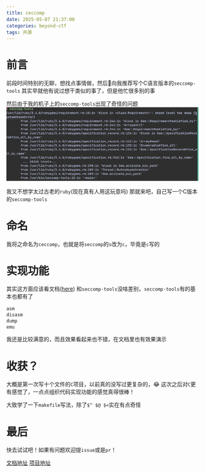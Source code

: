 ```yaml
---
title: ceccomp
date: 2025-05-07 21:37:00
categories: beyond-ctf
tags: 开源
---
```


# 前言

前段时间特别的无聊，想找点事情做，然后🚀向我推荐写个C语言版本的`seccomp-tools`
其实早就他有说过想干类似的事了，但是他忙很多别的事

然后由于我的机子上的`seccomp-tools`出现了奇怪的问题
![odd_problem](./ceccomp/odd_problem.png)

我又不想学太过古老的`ruby`(现在真有人用这玩意吗)
那就来吧，自己写一个C版本的`seccomp-tools`

# 命名

我将之命名为`ceccomp`，也就是将`seccomp`的`s`改为`c`，毕竟是`c`写的

# 实现功能

其实这方面应该看文档([here](https://dbgtf.org/ceccomp-doc/))
和`seccomp-tools`没啥差别，`seccomp-tools`有的基本也都有了
```
asm
disasm
dump
emu
```
我还是比较满意的，而且效果看起来也不错，在文档里也有效果演示

# 收获？

大概是第一次写十个文件的`C`项目，以前真的没写过更复杂的，😂
这次之后对`C`更有感觉了，一点点组织代码实现功能的感觉真得很棒！

大致学了一下`makefile`写法，除了`$^ $@ $<`实在有点奇怪

# 最后

快去试试吧！如果有问题欢迎提`issue`或是`pr`！

[文档地址](https://dbgtf.org/ceccomp-doc/)
[项目地址](https://github.com/dbgbgtf1/Ceccomp/tree/main)

